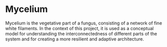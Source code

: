 # Mycelium

Mycelium is the vegetative part of a fungus, consisting of a network of fine white filaments. In the context of this project, it is used as a conceptual model for understanding the interconnectedness of different parts of the system and for creating a more resilient and adaptive architecture.
